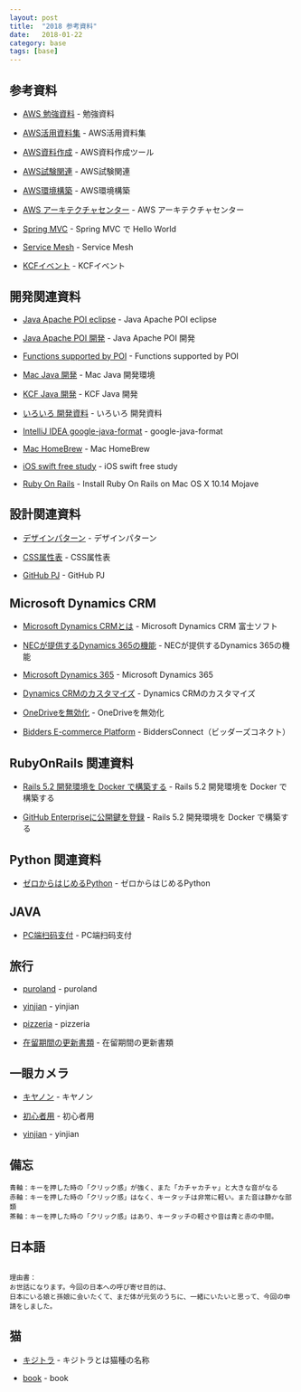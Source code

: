 ```yaml
---
layout: post
title:  "2018 参考資料"
date:   2018-01-22
category: base
tags: [base]
---
```


## 参考資料

- [AWS 勉強資料](https://qiita.com/hiroshik1985/items/6433d5de97ac55fedfde) - 勉強資料

- [AWS活用資料集](https://aws.amazon.com/jp/aws-jp-introduction/) - AWS活用資料集

- [AWS資料作成](https://cacoo.com/ja/) - AWS資料作成ツール

- [AWS試験関連](https://aws.koiwaclub.com/) - AWS試験関連

- [AWS環境構築](https://qiita.com/tiwu_official/items/220e00c9a18c6c8adb54#_reference-baf5c073462282e837ca) - AWS環境構築

- [AWS アーキテクチャセンター](https://aws.amazon.com/jp/architecture/) - AWS アーキテクチャセンター

- [Spring MVC](http://etc9.hatenablog.com/entry/2018/05/14/223109) - Spring MVC で Hello World

- [Service Mesh](https://my.oschina.net/u/3771478/blog/1796177) - Service Mesh

- [KCFイベント](https://sankak.jp/event/kcf) - KCFイベント

## 開発関連資料

- [Java Apache POI eclipse](http://azuki-milk.hatenablog.com/entry/2015/11/11/143853) - Java Apache POI eclipse

- [Java Apache POI 開発](https://github.com/apache/poi/tree/trunk/src/java/org/apache/poi/ss/formula/functions) - Java Apache POI 開発

- [Functions supported by POI](https://poi.apache.org/spreadsheet/eval-devguide.html) - Functions supported by POI

- [Mac Java 開発](https://www.jianshu.com/p/69da7e503239) - Mac Java 開発環境

- [KCF Java 開発](https://kcf-developers.hatenablog.jp/) - KCF Java 開発

- [いろいろ 開発資料](https://briteming.blogspot.com/) - いろいろ 開発資料

- [IntelliJ IDEA google-java-format](https://plugins.jetbrains.com/plugin/8527-google-java-format) - google-java-format

- [Mac HomeBrew](https://sspai.com/post/43451) - Mac HomeBrew

- [iOS swift free study](https://www.hackingwithswift.com/) - iOS swift free study

- [Ruby On Rails](http://bep-client.dev.shopping.wowma.jp:9080/item/11572042) -  Install Ruby On Rails on Mac OS X 10.14 Mojave

## 設計関連資料
- [デザインパターン](https://thinkit.co.jp/article/13182) - デザインパターン

- [CSS属性表](https://www.jianshu.com/p/2a9d7a295f4f) - CSS属性表

- [GitHub PJ](https://www.jianshu.com/p/0ad3bc8e55f6) - GitHub PJ

## Microsoft Dynamics CRM

- [Microsoft Dynamics CRMとは](https://www.fsi-ms-solution.jp/dynamicscrm/about.html) - Microsoft Dynamics CRM 富士ソフト

- [NECが提供するDynamics 365の機能](http://jpn.nec.com/solution/mssolutions/data/crm.html) - NECが提供するDynamics 365の機能

- [Microsoft Dynamics 365](https://msdn.microsoft.com/ja-jp/library/hh547453.aspx) - Microsoft Dynamics 365

- [Dynamics CRMのカスタマイズ](https://techinfoofmicrosofttech.osscons.jp/index.php?CRM%E3%81%AE%E3%82%AB%E3%82%B9%E3%82%BF%E3%83%9E%E3%82%A4%E3%82%BA) - Dynamics CRMのカスタマイズ

- [OneDriveを無効化](http://www.atmarkit.co.jp/ait/articles/1808/27/news137.html) - OneDriveを無効化

- [Bidders E-commerce Platform](http://connect001.quickconnect.to) - BiddersConnect（ビッダーズコネクト）

## RubyOnRails 関連資料

- [Rails 5.2 開発環境を Docker で構築する](http://developer.feedforce.jp/entry/2018/02/11/140012) - Rails 5.2 開発環境を Docker で構築する

- [GitHub Enterpriseに公開鍵を登録](https://help.github.com/articles/adding-a-new-ssh-key-to-your-github-account/) - Rails 5.2 開発環境を Docker で構築する

## Python 関連資料
- [ゼロからはじめるPython](https://news.mynavi.jp/series/zeropython) - ゼロからはじめるPython

## JAVA 
- [PC端扫码支付](https://my.oschina.net/u/3021675/blog/1629945) - PC端扫码支付

## 旅行
- [puroland](https://www.puroland.jp/) - puroland

- [yinjian](http://www.biqudan.com/txt/20277/7601327.html) - yinjian

- [pizzeria](https://tabelog.com/kanagawa/A1405/A140504/14039484/) - pizzeria

- [在留期間の更新書類](http://www.moj.go.jp/ONLINE/IMMIGRATION/16-3.html) - 在留期間の更新書類

## 一眼カメラ
- [キヤノン](https://kakakumag.com/camera/?id=12094&lid=at_11964_6) - キヤノン

- [初心者用](https://kakakumag.com/camera/?id=9868) - 初心者用

- [yinjian](http://www.biqudan.com/txt/20277/) - yinjian

## 備忘
~~~
青軸：キーを押した時の「クリック感」が強く、また「カチャカチャ」と大きな音がなる
赤軸：キーを押した時の「クリック感」はなく、キータッチは非常に軽い。また音は静かな部類
茶軸：キーを押した時の「クリック感」はあり、キータッチの軽さや音は青と赤の中間。
~~~

## 日本語  

~~~    

理由書：
お世話になります。今回の日本への呼び寄せ目的は、  
日本にいる娘と孫娘に会いたくて、まだ体が元気のうちに、一緒にいたいと思って、今回の申請をしました。  

~~~

## 猫

- [キジトラ](http://psnews.jp/cat/p/39679/) - キジトラとは猫種の名称

- [book](https://m.qu.la/book/3137/) - book
